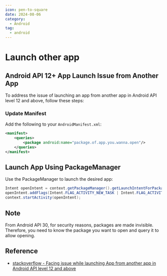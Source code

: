 ```yaml
---
icon: pen-to-square
date: 2024-08-06
category:
  - Android
tag:
  - android
---
```

# Launch other app

## Android API 12+ App Launch Issue from Another App

To address the issue of launching an app from another app in Android API level 12 and above, follow these steps:

### Update Manifest

Add the following to your `AndroidManifest.xml`:
```xml
<manifest> 
    <queries>
        <package android:name="package.of.app.you.wanna.open"/>
    </queries>
</manifest>
```

## Launch App Using PackageManager
Use the PackageManager to launch the desired app:

```java
Intent openIntent = context.getPackageManager().getLaunchIntentForPackage("package.of.app.you.wanna.open");
openIntent.addFlags(Intent.FLAG_ACTIVITY_NEW_TASK | Intent.FLAG_ACTIVITY_NEW_DOCUMENT);
context.startActivity(openIntent);
```

## Note
From Android API 30, for security reasons, packages are made invisible. Therefore, you need to know the package you want to open and query it to allow opening.

## Reference
- [stackoverflow - Facing issue while launching App from another app in Android API level 12 and above](https://stackoverflow.com/questions/75869764/facing-issue-while-launching-app-from-another-app-in-android-api-level-12-and-ab)